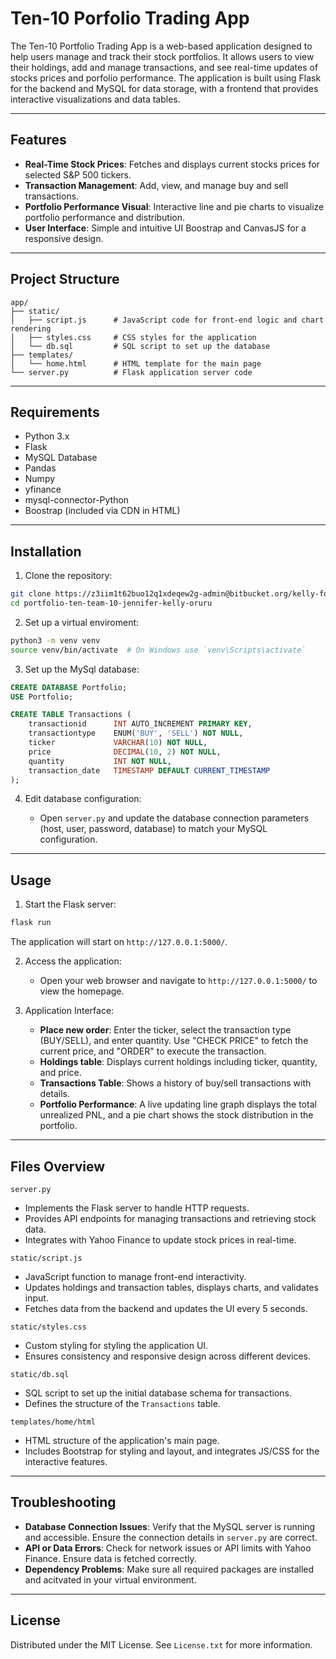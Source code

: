 # Ten-10 Porfolio Trading App

The Ten-10 Portfolio Trading App is a web-based application designed to help users manage and track their stock portfolios. It allows users to view their holdings, add and manage transactions, and see real-time updates of stocks prices and porfolio performance. The application is built using Flask for the backend and MySQL for data storage, with a frontend that provides interactive visualizations and data tables.

---

## Features

* **Real-Time Stock Prices**: Fetches and displays current stocks prices for selected S&P 500 tickers.
* **Transaction Management**: Add, view, and manage buy and sell transactions.
* **Portfolio Performance Visual**: Interactive line and pie charts to visualize portfolio performance and distribution.
* **User Interface**: Simple and intuitive UI Boostrap and CanvasJS for a responsive design.

---

## Project Structure

```plaintext
app/
├── static/
│   ├── script.js      # JavaScript code for front-end logic and chart rendering
│   ├── styles.css     # CSS styles for the application
│   └── db.sql         # SQL script to set up the database
├── templates/
│   └── home.html      # HTML template for the main page
└── server.py          # Flask application server code
```
---

## Requirements

* Python 3.x
* Flask
* MySQL Database
* Pandas
* Numpy
* yfinance
* mysql-connector-Python
* Boostrap (included via CDN in HTML)

---

## Installation

1. Clone the repository:

```bash
git clone https://z3iim1t62buo12q1xdeqew2g-admin@bitbucket.org/kelly-foundations-coursework/portfolio-ten-team-10-jennifer-kelly-oruru.git
cd portfolio-ten-team-10-jennifer-kelly-oruru
```

2. Set up a virtual enviroment:

```bash
python3 -m venv venv
source venv/bin/activate  # On Windows use `venv\Scripts\activate`
```

3. Set up the MySql database:

```sql
CREATE DATABASE Portfolio;
USE Portfolio;

CREATE TABLE Transactions (
    transactionid      INT AUTO_INCREMENT PRIMARY KEY,
    transactiontype    ENUM('BUY', 'SELL') NOT NULL,
    ticker             VARCHAR(10) NOT NULL,
    price              DECIMAL(10, 2) NOT NULL,
    quantity           INT NOT NULL,
    transaction_date   TIMESTAMP DEFAULT CURRENT_TIMESTAMP
);

```

4. Edit database configuration:

    * Open `server.py` and update the database connection parameters (host, user, password, database) to match your MySQL configuration.

---

## Usage

1. Start the Flask server:

```bash
flask run
```
The application will start on `http://127.0.0.1:5000/`.

2. Access the application:

    * Open your web browser and navigate to `http://127.0.0.1:5000/` to view the homepage.

3. Application Interface:
    
    * **Place new order**: Enter the ticker, select the transaction type (BUY/SELL), and enter quantity. Use "CHECK PRICE" to fetch the current price, and "ORDER" to execute the transaction.
    * **Holdings table**: Displays current holdings including ticker, quantity, and price.
    * **Transactions Table**: Shows a history of buy/sell transactions with details.
    * **Portfolio Performance**: A live updating line graph displays the total unrealized PNL, and a pie chart shows the stock distribution in the portfolio.

---

## Files Overview

`server.py`

* Implements the Flask server to handle HTTP requests.
* Provides API endpoints for managing transactions and retrieving stock data.
* Integrates with Yahoo Finance to update stock prices in real-time.

`static/script.js`

* JavaScript function to manage front-end interactivity.
* Updates holdings and transaction tables, displays charts, and validates input.
* Fetches data from the backend and updates the UI every 5 seconds.

`static/styles.css`

* Custom styling for styling the application UI.
* Ensures consistency and responsive design across different devices.

`static/db.sql`

* SQL script to set up the initial database schema for transactions.
* Defines the structure of the `Transactions` table.

`templates/home/html`

* HTML structure of the application's main page.
* Includes Bootstrap for styling and layout, and integrates JS/CSS for the interactive features.

---

## Troubleshooting

* **Database Connection Issues**: Verify that the MySQL server is running and accessible. Ensure the connection details in `server.py` are correct.
* **API or Data Errors**: Check for network issues or API limits with Yahoo Finance. Ensure data is fetched correctly.
* **Dependency Problems**: Make sure all required packages are installed and acitvated in your virtual environment.

---

## License

Distributed under the MIT License. See `License.txt` for more information.


